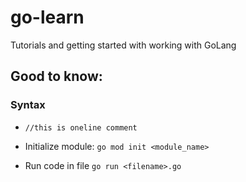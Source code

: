 # go-learn
Tutorials and getting started with working with GoLang


## Good to know:

### Syntax

- `//this is oneline comment`

- Initialize module: `go mod init <module_name>`
- Run code in file `go run <filename>.go`